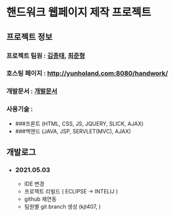# 핸드워크 웹페이지 제작 프로젝트   


## 프로젝트 정보
### 프로젝트 팀원 : [김종태](https://github.com/kjt407), [최준형](https://github.com/wnsgudchl0302)
### 호스팅 페이지 : http://yunholand.com:8080/handwork/
### 개발문서 : [개발문서](https://github.com/kjt407/HandWork-Project/tree/kjt407/%EA%B0%9C%EB%B0%9C%EB%AC%B8%EC%84%9C)
### 사용기술 :
* ###프론트 (HTML, CSS, JS, JQUERY, SLICK, AJAX)
* ###백엔드  (JAVA, JSP, SERVLET(MVC), AJAX)

## 개발로그
* ### 2021.05.03
    * IDE 변경
    * 프로젝트 리빌드 ( ECLIPSE -> INTELIJ )
    * github 재연동
    * 팀원별 git branch 생성 (kjt407, )